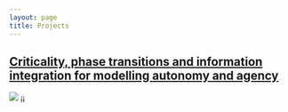 ```yaml
---
layout: page
title: Projects
---
```


<div class="posts">
  <h2>
    <a href="http://maguilera.net">Criticality, phase transitions and information integration for modelling autonomy and agency</a>
  </h2>
<!--  <div class="thumbnail-container">-->
    <a href="http://maguilera.net"><img src="{{ site.github.url }}/assets/img/project-agency-stat-phys.png"></a>
<!--  </div>-->
¡¡
</div>
